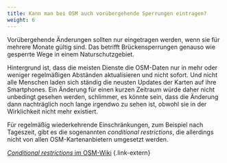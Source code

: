 ```yaml
---
title: Kann man bei OSM auch vorübergehende Sperrungen eintragen?
weight: 6
---
```


Vorübergehende Änderungen sollten nur eingetragen werden, wenn sie für mehrere
Monate gültig sind. Das betrifft Brückensperrungen genauso wie gesperrte Wege
in einem Naturschutzgebiet.

Hintergrund ist, dass die meisten Dienste die OSM-Daten nur in mehr oder
weniger regelmäßigen Abständen aktualisieren und nicht sofort. Und nicht alle
Menschen laden sich ständig die neusten Updates der Karten auf ihre
Smartphones. Ein Änderung für einen kurzen Zeitraum würde daher nicht unbedingt
gesehen werden, schlimmer, es könnte sein, dass die Änderung dann nachträglich
noch lange irgendwo zu sehen ist, obwohl sie in der Wirklichkeit nicht mehr
existiert.

Für regelmäßig wiederkehrende Einschränkungen, zum Beispiel nach Tageszeit,
gibt es die sogenannten *conditional restrictions*, die allerdings nicht von
allen OSM-Kartenanbietern umgesetzt werden.

[*Conditional restrictions* im OSM-Wiki](https://wiki.openstreetmap.org/wiki/Conditional_restrictions)
{.link-extern}
